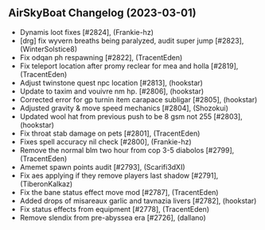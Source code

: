 ## AirSkyBoat Changelog (2023-03-01)
- Dynamis loot fixes [#2824], (Frankie-hz)
- [drg] fix wyvern breaths being paralyzed, audit super jump [#2823], (WinterSolstice8)
- Fix odqan ph respawning [#2822], (TracentEden)
- Fix teleport location after promy reclear for mea and holla [#2819], (TracentEden)
- Adjust twinstone quest npc location [#2813], (hookstar)
- Update to taxim and vouivre nm hp. [#2806], (hookstar)
- Corrected error for gp turnin item carapace subligar [#2805], (hookstar)
- Adjusted gravity & move speed mechanics [#2804], (Shozokui)
- Updated wool hat from previous push to be 8 gsm not 255 [#2803], (hookstar)
- Fix throat stab damage on pets [#2801], (TracentEden)
- Fixes spell accuracy nil check [#2800], (Frankie-hz)
- Remove the normal blm two hour from cop 3-5 diabolos [#2799], (TracentEden)
- Amemet spawn points audit [#2793], (Scarifi3dXI)
- Fix aes applying if they remove players last shadow [#2791], (TiberonKalkaz)
- Fix the bane status effect move mod [#2787], (TracentEden)
- Added drops of misareaux garlic and tavnazia livers [#2782], (hookstar)
- Fix status effects from equipment [#2778], (TracentEden)
- Remove slendix from pre-abyssea era [#2726], (dallano)
